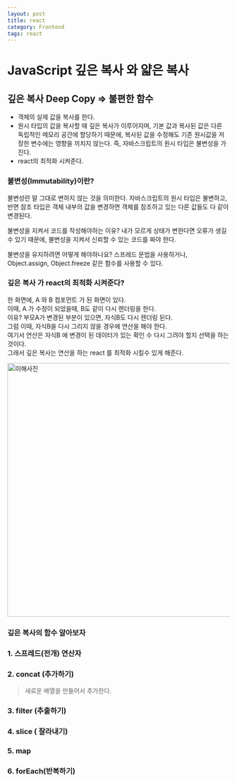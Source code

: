 ```yaml
---
layout: post
title: react
category: Frontend
tags: react
---
```

# JavaScript 깊은 복사 와 얇은 복사 

## 깊은 복사 Deep Copy => 불편한  함수
* 객체의 실제 값을 복사를 한다. 
* 원시 타입의 값을 복사할 때 깊은 복사가 이루어지며, 기본 값과 복사된 값은 다른 독립적인 메모리 공간에 할당하기 때문에, 복사된 값을 수정해도 기존 원시값을 저장한 변수에는 영향을 끼치지 않는다. 즉, 자바스크립트의 원시 타입은 불변성을 가진다.
* react의 최적화 시켜준다. 

###  불변성(Immutability)이란? 
불변성란 말 그대로 변하지 않는 것을 의미한다. 자바스크립트의 원시 타입은 불변하고, 반면 참조 타입은 객체 내부의 값을 변경하면 객체를 참조하고 있는 다른 값들도 다 같이 변경된다.

불변성을 지켜서 코드를 작성해야하는 이유?
내가 모르게 상태가 변한다면 오류가 생길 수 있기 때문에, 불변성을 지켜서 신뢰할 수 있는 코드를 짜야 한다.

불변성을 유지하려면 어떻게 해야하나요?
스프레드 문법을 사용하거나, Object.assign, Object.freeze 같은 함수를 사용할 수 있다.

### 깊은 복사 가 react의 최적화 시켜준다?
<p>한 화면에, A 와 B 컴포먼트 가 된 화면이 있다.<br>  
이때, A 가 수정이 되었을때, B도 같이 다시 렌더링을 한다.<br>  
이유? 부모A가 변경된 부분이 있으면, 자식B도 다시 렌더링 된다.<br>    
그럼 이때, 자식B을 다시 그리지 않을 경우에 연산을 해야 한다.<br>  
여기서 연산은 자식B 에 변경이 된 데이터가 있는 확인 수 다시 그려야 할지   선택을 하는 것이다.<br>그래서 깊은 복사는 연산을 하는 react 를 
최적화 시킬수 있게 해준다.</p>

<img width="576" alt="이해사진" src="https://github.com/jjky123kr/jjky123kr/assets/107549149/e4513a5e-abcf-4e3d-abe4-3a8c90720a9c">

### 깊은 복사의 함수 알아보자 

### 1. 스프레드(전개) 연산자 

### 2. concat (추가하기)
> 새로운 배열을 만들어서 추가한다. 

### 3. filter (추출하기)

### 4. slice ( 잘라내기)

### 5. map 

### 6. forEach(반복하기)


